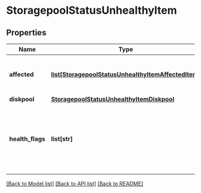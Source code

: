 # StoragepoolStatusUnhealthyItem

## Properties
Name | Type | Description | Notes
------------ | ------------- | ------------- | -------------
**affected** | [**list[StoragepoolStatusUnhealthyItemAffectedItem]**](StoragepoolStatusUnhealthyItemAffectedItem.md) | The affected nodes and/or drives. | 
**diskpool** | [**StoragepoolStatusUnhealthyItemDiskpool**](StoragepoolStatusUnhealthyItemDiskpool.md) |  | [optional] 
**health_flags** | **list[str]** | An array of containing any health issues with this pool.  If the pool is healthy, the list is empty. | [optional] 

[[Back to Model list]](../README.md#documentation-for-models) [[Back to API list]](../README.md#documentation-for-api-endpoints) [[Back to README]](../README.md)


